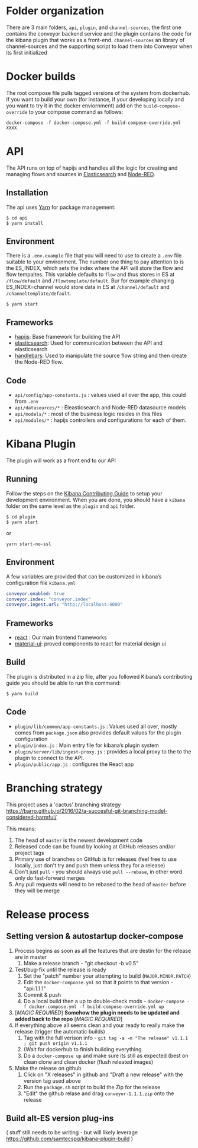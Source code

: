 # Folder organization
There are 3 main folders, `api`, `plugin`, and `channel-sources`, the first one contains the conveyor backend service and the plugin contains the code for the kibana plugin that works as a front-end. `channel-sources` an library of channel-sources and the supporting script to load them into Conveyor when its first initialized

# Docker builds
The root compose file pulls tagged versions of the system from dockerhub.  If you want to build your own (for instance, if your developing locally and you want to try it in the docker enviornment) add on the `build-compose-override` to your compose command as follows:

```
docker-compose -f docker-compose.yml -f build-compose-override.yml XXXX
```

# API
The API runs on top of hapijs and handles all the logic for creating and managing flows and sources in [Elasticsearch](https://www.elastic.co/) and [Node-RED](https://nodered.org/).

## Installation
The api uses [Yarn](https://yarnpkg.com/) for package management:
```
$ cd api
$ yarn install
```

## Environment

There is a `.env.example` file that you will need to use to create a `.env` file suitable to your environment. The number one thing to pay attention to is the ES_INDEX, which sets the index where the API will store the flow and flow tempaltes. This variable defaults to `flow` and thus stores in ES at `/flow/default` and `/flowtemplate/default`. Bur for example changing ES_INDEX=channel would store data in ES at `/channel/default` and `/channeltemplate/default`.
```
$ yarn start
```
## Frameworks

- [hapijs](https://hapijs.com/): Base framework for building the API
- [elasticsearch](https://www.npmjs.com/package/elasticsearch): Used for communication between the API and elasticsearch
- [handlebars](https://www.npmjs.com/package/handlebars): Used to manipulate the source flow string and then create the Node-RED flow.


## Code
- `api/config/app-constants.js` : values used all over the app, this could from `.env`
- `api/datasources/*` : Eleasticsearch and Node-RED datasource models
- `api/models/*` : most of the business logic resides in this files
- `api/modules/*` : hapijs controllers and configurations for each of them.

# Kibana Plugin 
The plugin will work as a front end to our API 

## Running
Follow the steps on the [Kibana Contributing Guide](https://github.com/elastic/kibana/blob/master/CONTRIBUTING.md#contributing-code) to setup your development environment. When you are done, you should have a `kibana` folder on the same level as the `plugin` and `api` folder.

```
$ cd plugin
$ yarn start
```
or
```
yarn start-no-ssl
```

## Environment
A few variables are provided that can be customized in kibana’s configuration file `kibana.yml`
```yaml
conveyor.enabled: true
conveyor.index: "conveyor.index"
conveyor.ingest.url: "http://localhost:4000"
```

## Frameworks
- [react](https://reactjs.org/) : Our main frontend frameworks
- [material-ui](https://material-ui-next.com/): proved components to react for material design ui

## Build
The plugin is distributed in a zip file, after you followed Kibana’s contributing guide you should be able to run this command:

```
$ yarn build
```

## Code
- `plugin/lib/common/app-constants.js` : Values used all over, mostly comes from `package.json` also provides default values for the plugin configuration
- `plugin/index.js` : Main entry file for kibana’s plugin system
- `plugin/server/lib/ingest-proxy.js` : provides a local proxy to the to the plugin to connect to the API.
- `plugin/public/app.js` : configures the React app

# Branching strategy

This project uses a 'cactus' branching strategy https://barro.github.io/2016/02/a-succesful-git-branching-model-considered-harmful/

This means:

1. The head of `master` is the newest development code
2. Released code can be found by looking at GitHub releases and/or project tags
3. Primary use of branches on GitHub is for releases (feel free to use locally, just don't try and push them unless they for a release)
4. Don't just `pull` - you should always use `pull --rebase`, in other word only do fast-forward merges
5. Any pull requests will need to be rebased to the head of `master` before they will be merge

# Release process

## Setting version & autostartup docker-compose

1. Process begins as soon as all the features that are destin for the release are in master
   1. Make a release branch - "git checkout -b v0.5"
2. Test/bug-fix until the release is ready
   1. Set the "patch" number your attempting to build (`MAJOR.MINOR.PATCH`)
   2. Edit the `docker-compoose.yml` so that it points to that version - "api:1.1.1"
   3. Commit & push
   4. Do a local build then a up to double-check mods - `docker-compose -f docker-compose.yml -f build-compose-override.yml up`
3. [_MAGIC REQUIRED_] **Somehow the plugin needs to be updated and added back to the repo** [_MAGIC REQUIRED_]
4. If everything above all seems clean and your ready to really make the release (trigger the automatic builds)
   1. Tag with the full verison info - `git tag -a -m "The release" v1.1.1 ; git push origin v1.1.1`
   2. (Wait for dockerhub to finish building everything
   3. Do a `docker-compose up` and make sure its still as expected (best on clean clone and clean docker (flush releated images)
5. Make the release on github
   1. Click on "X releases" in github and "Draft a new release" with the version tag used above
   2. Run the `package.sh` script to build the Zip for the release
   3. "Edit" the github relase and drag `conveyor-1.1.1.zip` onto the release

## Build alt-ES version plug-ins

( stuff still needs to be writing - but will likely leverage https://github.com/samtecspg/kibana-plugin-build )